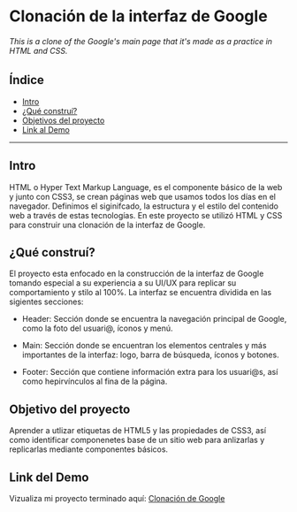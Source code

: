 # Clonación de la interfaz de Google
###### This is a clone of the Google's main page that it's  made as a practice in  HTML and CSS.

## Índice 
* [Intro]()
* [¿Qué construí?]()
* [Objetivos del proyecto]()
* [Link al Demo]()

***

## Intro
HTML o Hyper Text Markup Language, es el componente básico de la web y junto con CSS3, se crean páginas web que usamos todos los días en el navegador. Definimos el siginifcado, la estructura y el estilo del contenido web a través de estas tecnologías. 
En este proyecto se utilizó HTML y CSS para construir una clonación de la interfaz de Google. 

## ¿Qué construí?
El proyecto esta enfocado en la construcción de la interfaz de Google tomando especial a su experiencia a su UI/UX para replicar su comportamiento y stilo al 100%. La interfaz se encuentra dividida en las sigientes secciones:

* Header: Sección donde se encuentra la navegación principal de Google, como la foto del usuari@, íconos y menú.

* Main: Sección donde se encuentran los elementos centrales y más importantes de la interfaz: logo, barra de búsqueda, íconos y botones.


* Footer: Sección que contiene información extra para los usuari@s, así como hepirvínculos al fina de la página.

## Objetivo del proyecto
Aprender a utlizar etiquetas de HTML5 y las propiedades de CSS3, así como identificar componenetes base de un sitio web para anlizarlas y replicarlas mediante componentes básicos.

##  Link del Demo
Vizualiza mi proyecto terminado aquí:
[Clonación de Google](https://samanthacuevas.github.io/)
